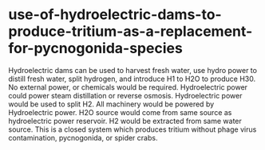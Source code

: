 # use-of-hydroelectric-dams-to-produce-tritium-as-a-replacement-for-pycnogonida-species
Hydroelectric dams can be used to harvest fresh water, use hydro power to distill fresh water, split hydrogen, and introduce H1 to H2O to produce H30. No external power, or chemicals would be required. Hydroelectric power could power steam distillation or reverse osmosis. Hydroelectric power would be used to split H2. All machinery would be powered by Hydroelectric power. H2O source would come from same source as hydroelectric power reservoir. H2 would be extracted from same water source. This is a closed system which produces tritium without phage virus contamination, pycnogonida, or spider crabs.
